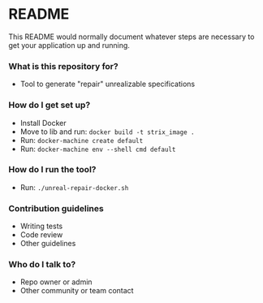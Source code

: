 # README #

This README would normally document whatever steps are necessary to get your application up and running.

### What is this repository for? ###

* Tool to generate "repair" unrealizable specifications

### How do I get set up? ###

* Install Docker
* Move to lib and run: `docker build -t strix_image .`
* Run: `docker-machine create default`
* Run: `docker-machine env --shell cmd default`


### How do I run the tool? ###
* Run: `./unreal-repair-docker.sh`

### Contribution guidelines ###

* Writing tests
* Code review
* Other guidelines

### Who do I talk to? ###

* Repo owner or admin
* Other community or team contact